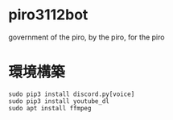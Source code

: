# piro3112bot
government of the piro, by the piro, for the piro

# 環境構築
    sudo pip3 install discord.py[voice]
    sudo pip3 install youtube_dl
    sudo apt install ffmpeg